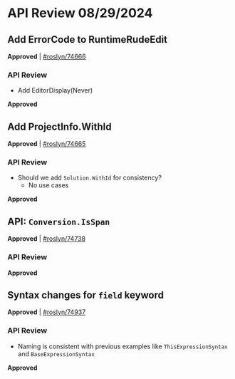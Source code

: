 # API Review 08/29/2024

## Add ErrorCode to RuntimeRudeEdit

**Approved** | [#roslyn/74666](https://github.com/dotnet/roslyn/issues/74666#issuecomment-2318909856)

### API Review

* Add EditorDisplay(Never)

**Approved**
## Add ProjectInfo.WithId

**Approved** | [#roslyn/74665](https://github.com/dotnet/roslyn/issues/74665#issuecomment-2318910578)

### API Review

* Should we add `Solution.WithId` for consistency?
    * No use cases

**Approved**
## API: `Conversion.IsSpan`

**Approved** | [#roslyn/74738](https://github.com/dotnet/roslyn/issues/74738#issuecomment-2318911627)

### API Review

**Approved**
## Syntax changes for `field` keyword

**Approved** | [#roslyn/74937](https://github.com/dotnet/roslyn/issues/74937#issuecomment-2318912849)

### API Review

* Naming is consistent with previous examples like `ThisExpressionSyntax` and `BaseExpressionSyntax`

**Approved**
